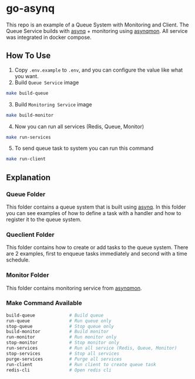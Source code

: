 # go-asynq

This repo is an example of a Queue System with Monitoring and Client. The Queue Service builds with [asynq](https://github.com/hibiken/asynq) + monitoring using [asynqmon](https://github.com/hibiken/asynqmon). All service was integrated in docker compose.

## How To Use

1. Copy `.env.example` to `.env`, and you can configure the value like what you want.
2. Build `Queue Service` image

```sh
make build-queue
```

3. Build `Monitoring Service` image

```sh
make build-monitor
```

4. Now you can run all services (Redis, Queue, Monitor)

```sh
make run-services
```

5. To send queue task to system you can run this command

```sh
make run-client
```

## Explanation

### Queue Folder

This folder contains a queue system that is built using [asynq](https://github.com/hibiken/asynq). In this folder you can see examples of how to define a task with a handler and how to register it to the queue system.

### Queclient Folder

This folder contains how to create or add tasks to the queue system. There are 2 examples, first to enqueue tasks immediately and second with a time schedule.

### Monitor Folder

This folder contains monitoring service from [asynqmon](https://github.com/hibiken/asynqmon).

### Make Command Available
```sh
build-queue             # Build queue
run-queue               # Run queue only
stop-queue              # Stop queue only
build-monitor           # Build monitor
run-monitor             # Run monitor only
stop-monitor            # Stop monitor only
run-services            # Run all service (Redis, Queue, Monitor)
stop-services           # Stop all services
purge-services          # Purge all services
run-client              # Run client to create queue task
redis-cli               # Open redis cli
```
